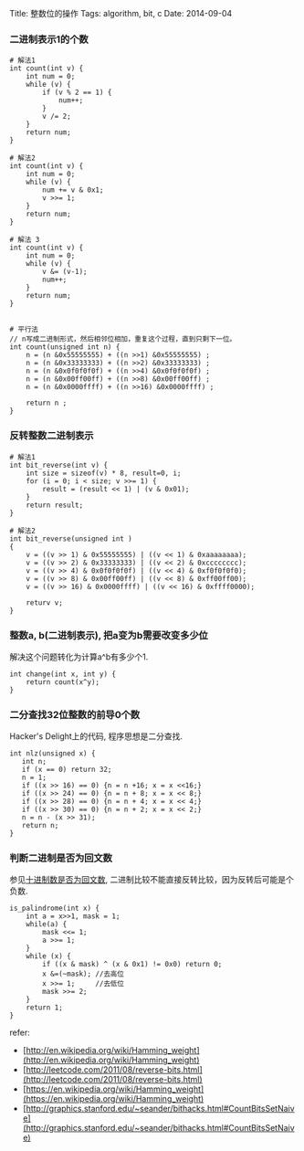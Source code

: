 Title: 整数位的操作
Tags: algorithm, bit, c
Date: 2014-09-04

### 二进制表示1的个数

    # 解法1
    int count(int v) {
        int num = 0;
        while (v) {
            if (v % 2 == 1) {
                num++;
            }
            v /= 2;
        }
        return num;
    }

    # 解法2
    int count(int v) {
        int num = 0;
        while (v) {
            num += v & 0x1;
            v >>= 1;
        }
        return num;
    }

    # 解法 3
    int count(int v) {
        int num = 0;
        while (v) {
            v &= (v-1);
            num++;
        }
        return num;
    }


    # 平行法
    // n写成二进制形式，然后相邻位相加，重复这个过程，直到只剩下一位。
    int count(unsigned int n) { 
        n = (n &0x55555555) + ((n >>1) &0x55555555) ; 
        n = (n &0x33333333) + ((n >>2) &0x33333333) ; 
        n = (n &0x0f0f0f0f) + ((n >>4) &0x0f0f0f0f) ; 
        n = (n &0x00ff00ff) + ((n >>8) &0x00ff00ff) ; 
        n = (n &0x0000ffff) + ((n >>16) &0x0000ffff) ; 

        return n ; 
    }

### 反转整数二进制表示

    # 解法1
    int bit_reverse(int v) {
        int size = sizeof(v) * 8, result=0, i;
        for (i = 0; i < size; v >>= 1) {
            result = (result << 1) | (v & 0x01);
        }
        return result;
    }

    # 解法2
    int bit_reverse(unsigned int )
    {
        v = ((v >> 1) & 0x55555555) | ((v << 1) & 0xaaaaaaaa);
        v = ((v >> 2) & 0x33333333) | ((v << 2) & 0xcccccccc);
        v = ((v >> 4) & 0x0f0f0f0f) | ((v << 4) & 0xf0f0f0f0);
        v = ((v >> 8) & 0x00ff00ff) | ((v << 8) & 0xff00ff00);
        v = ((v >> 16) & 0x0000ffff) | ((v << 16) & 0xffff0000);

        returv v;
    }    

### 整数a, b(二进制表示), 把a变为b需要改变多少位
解决这个问题转化为计算a^b有多少个1.

    int change(int x, int y) {
        return count(x^y);
    }

### 二分查找32位整数的前导0个数

Hacker's Delight上的代码, 程序思想是二分查找.

    int nlz(unsigned x) {
       int n;
       if (x == 0) return 32;
       n = 1;
       if ((x >> 16) == 0) {n = n +16; x = x <<16;}
       if ((x >> 24) == 0) {n = n + 8; x = x << 8;}
       if ((x >> 28) == 0) {n = n + 4; x = x << 4;}
       if ((x >> 30) == 0) {n = n + 2; x = x << 2;}
       n = n - (x >> 31);
       return n;
    }

### 判断二进制是否为回文数

参见[十进制数是否为回文数](/posts/algorithm/palindrome-number.html), 二进制比较不能直接反转比较，因为反转后可能是个负数.

    is_palindrome(int x) {
        int a = x>>1, mask = 1;
        while(a) {
            mask <<= 1;
            a >>= 1;
        }
        while (x) {
            if ((x & mask) ^ (x & 0x1) != 0x0) return 0;
            x &=(~mask); //去高位
            x >>= 1;     //去低位
            mask >>= 2; 
        }
        return 1;
    }

refer:

- [http://en.wikipedia.org/wiki/Hamming_weight](http://en.wikipedia.org/wiki/Hamming_weight)
- [http://leetcode.com/2011/08/reverse-bits.html](http://leetcode.com/2011/08/reverse-bits.html)
- [https://en.wikipedia.org/wiki/Hamming_weight](https://en.wikipedia.org/wiki/Hamming_weight)
- [http://graphics.stanford.edu/~seander/bithacks.html#CountBitsSetNaive](http://graphics.stanford.edu/~seander/bithacks.html#CountBitsSetNaive)
